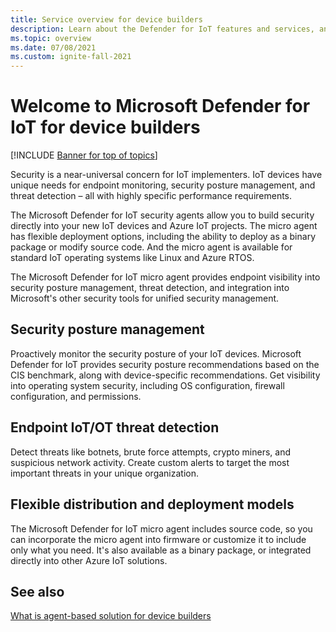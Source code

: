 ```yaml
---
title: Service overview for device builders
description: Learn about the Defender for IoT features and services, and understand how Defender for IoT provides comprehensive IoT security.
ms.topic: overview
ms.date: 07/08/2021
ms.custom: ignite-fall-2021
---
```


# Welcome to Microsoft Defender for IoT for device builders

[!INCLUDE [Banner for top of topics](../includes/banner.md)]

Security is a near-universal concern for IoT implementers. IoT devices have unique needs for endpoint monitoring, security posture management, and threat detection – all with highly specific performance requirements. 

The Microsoft Defender for IoT security agents allow you to build security directly into your new IoT devices and Azure IoT projects. The micro agent has flexible deployment options, including the ability to deploy as a binary package or modify source code. And the micro agent is available for standard IoT operating systems like Linux and Azure RTOS.  

The Microsoft Defender for IoT micro agent provides endpoint visibility into security posture management, threat detection, and integration into Microsoft's other security tools for unified security management. 

## Security posture management

Proactively monitor the security posture of your IoT devices. Microsoft Defender for IoT provides security posture recommendations based on the CIS benchmark, along with device-specific recommendations. Get visibility into operating system security, including OS configuration, firewall configuration, and permissions. 

## Endpoint IoT/OT threat detection

Detect threats like botnets, brute force attempts, crypto miners, and suspicious network activity. Create custom alerts to target the most important threats in your unique organization. 

## Flexible distribution and deployment models 

The Microsoft Defender for IoT micro agent includes source code, so you can incorporate the micro agent into firmware or customize it to include only what you need. It's also available as a binary package, or integrated directly into other Azure IoT solutions. 

## See also

[What is agent-based solution for device builders](architecture-agent-based.md)
